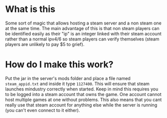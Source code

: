 # What is this
Some sort of magic that allows hosting a steam server and a non steam one at the same time. The main advantage of this is that non steam players can be identified easily as their "ip" is an integer linked with their steam account rather than a normal ipv4/6 so steam players can verify themselves (steam players are unlikely to pay $5 to grief).

# How do I make this work?
Put the jar in the server's mods folder and place a file named `steam_appid.txt` and inside it type `1127400`. This will ensure that steam launches mindustry correctly when started. Keep in mind this requires you to be logged into a steam account that owns the game. One account cannot host multiple games at one without problems. This also means that you cant really use that steam account for anything else while the server is running (you can't even connect to it either).